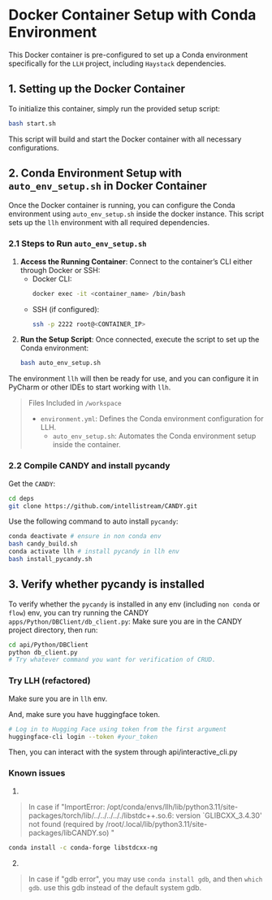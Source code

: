 # Docker Container Setup with Conda Environment

This Docker container is pre-configured to set up a Conda environment specifically for the `LLH` project, including
`Haystack` dependencies.

## 1. Setting up the Docker Container

To initialize this container, simply run the provided setup script:

```bash
bash start.sh
```

This script will build and start the Docker container with all necessary configurations.

## 2. Conda Environment Setup with `auto_env_setup.sh` in Docker Container

Once the Docker container is running, you can configure the Conda environment using `auto_env_setup.sh` inside the
docker instance. This script sets up the `llh` environment with all required dependencies.

### 2.1 Steps to Run `auto_env_setup.sh`

1. **Access the Running Container**: Connect to the container’s CLI either through Docker or SSH:
    - Docker CLI:
      ```bash
      docker exec -it <container_name> /bin/bash
      ```
    - SSH (if configured):
      ```bash
      ssh -p 2222 root@<CONTAINER_IP>
      ```
2. **Run the Setup Script**: Once connected, execute the script to set up the Conda environment:
   ```bash
   bash auto_env_setup.sh
   ```

The environment `llh` will then be ready for use, and you can configure it in PyCharm or other IDEs to start working
with `llh`.

> Files Included in `/workspace`
>   - `environment.yml`: Defines the Conda environment configuration for LLH.
>     - `auto_env_setup.sh`: Automates the Conda environment setup inside the container.

### 2.2 Compile CANDY and install pycandy

Get the `CANDY`:

```bash
cd deps
git clone https://github.com/intellistream/CANDY.git
```

Use the following command to auto install `pycandy`:

```bash
conda deactivate # ensure in non conda env
bash candy_build.sh
conda activate llh # install pycandy in llh env
bash install_pycandy.sh
```

## 3. Verify whether pycandy is installed

To verify whether the `pycandy` is installed in any env (including `non conda` or `flow`) env, you can try running the
CANDY `apps/Python/DBClient/db_client.py`:
Make sure you are in the CANDY project directory, then run:

```bash
cd api/Python/DBClient
python db_client.py
# Try whatever command you want for verification of CRUD.
```

### Try LLH (refactored)

Make sure you are in `llh` env.

And, make sure you have huggingface token.

```bash
# Log in to Hugging Face using token from the first argument
huggingface-cli login --token #your_token
```

Then, you can interact with the system through api/interactive_cli.py

### Known issues
1. 
> In case if "ImportError: /opt/conda/envs/llh/lib/python3.11/site-packages/torch/lib/../../../.././libstdc++.so.6:
version `GLIBCXX_3.4.30' not found (required by /root/.local/lib/python3.11/site-packages/libCANDY.so)
"
```bash
conda install -c conda-forge libstdcxx-ng
```

2.
> In case if "gdb error", you may use `conda install gdb`, and then `which gdb`. use this gdb instead of the default system gdb.


